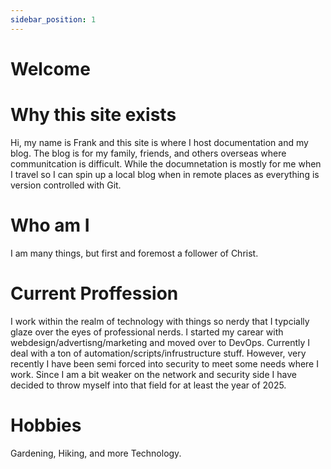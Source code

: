 ```yaml
---
sidebar_position: 1
---
```

# Welcome

# Why this site exists
Hi, my name is Frank and this site is where I host documentation and my blog. The blog is for my family, friends, and others overseas where communitcation is difficult. While the documnetation is mostly for me when I travel so I can spin up a local blog when in remote places as everything is version controlled with Git.

# Who am I
I am many things, but first and foremost a follower of Christ. 

# Current Proffession
I work within the realm of technology with things so nerdy that I typcially glaze over the eyes of professional nerds. I started my carear with webdesign/advertisng/marketing and moved over to DevOps. Currently I deal with a ton of automation/scripts/infrustructure stuff. However, very recently I have been semi forced into security to meet some needs where I work. Since I am a bit weaker on the network and security side I have decided to throw myself into that field for at least the year of 2025.

# Hobbies
Gardening, Hiking, and more Technology.



